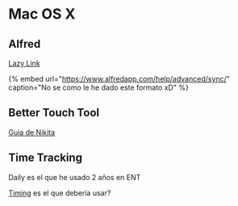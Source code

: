 # Mac OS X

## Alfred

[Lazy Link](https://www.alfredforum.com/topic/9348-lazy-link-copy-and-paste-titled-link-from-foremost-web-browser/)

{% embed url="https://www.alfredapp.com/help/advanced/sync/" caption="No se como le he dado este formato xD" %}



## Better Touch Tool

[Guia de Nikita](https://github.com/nikitavoloboev/my-mac-os/tree/master/btt)



## Time Tracking

Daily es el que he usado 2 años en ENT

[Timing](https://timingapp.com/) es el que debería usar?

